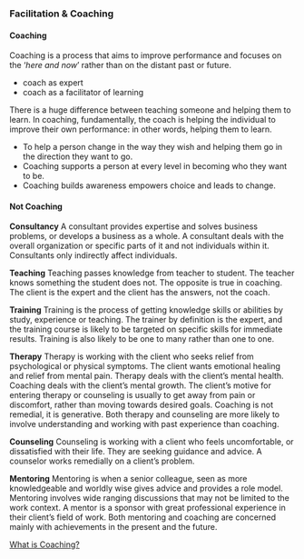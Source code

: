 ### Facilitation & Coaching

#### Coaching

Coaching is a process that aims to improve performance and focuses on the ‘*here and now*’ rather than on the distant past or future.

* coach as expert
* coach as a facilitator of learning

There is a huge difference between teaching someone and helping them to learn. In coaching, fundamentally, the coach is helping the individual to improve their own performance: in other words, helping them to learn.

* To help a person change in the way they wish and helping them go in the direction they want to go.
* Coaching supports a person at every level in becoming who they want to be.
* Coaching builds awareness empowers choice and leads to change.

#### Not Coaching

**Consultancy**
A consultant provides expertise and solves business problems, or develops a business as a whole. A consultant deals with the overall organization or specific parts of it and not individuals within it. Consultants only indirectly affect individuals.

**Teaching**
Teaching passes knowledge from teacher to student. The teacher knows something the student does not. The opposite is true in coaching. The client is the expert and the client has the answers, not the coach.

**Training**
Training is the process of getting knowledge skills or abilities by study, experience or teaching. The trainer by definition is the expert, and the training course is likely to be targeted on specific skills for immediate results. Training is also likely to be one to many rather than one to one.

**Therapy**
Therapy is working with the client who seeks relief from psychological or physical symptoms. The client wants emotional healing and relief from mental pain. Therapy deals with the client’s mental health. Coaching deals with the client’s mental growth. The client’s motive for entering therapy or counseling is usually to get away from pain or discomfort, rather than moving towards desired goals. Coaching is not remedial, it is generative. Both therapy and counseling are more likely to involve understanding and working with past experience than coaching.

**Counseling**
Counseling is working with a client who feels uncomfortable, or dissatisfied with their life. They are seeking guidance and advice. A counselor works remedially on a client’s problem.

**Mentoring**
Mentoring is when a senior colleague, seen as more knowledgeable and worldly wise gives advice and provides a role model. Mentoring involves wide ranging discussions that may not be limited to the work context. A mentor is a sponsor with great professional experience in their client’s field of work. Both mentoring and coaching are concerned mainly with achievements in the present and the future.

[What is Coaching?](https://internationalcoachingcommunity.com/what-is-coaching/)